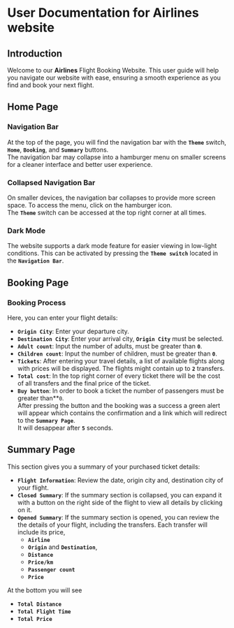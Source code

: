 # User Documentation for Airlines website

## Introduction
Welcome to our **Airlines** Flight Booking Website.
This user guide will help you navigate our website with ease, ensuring a smooth experience as you find and book your next flight.

## Home Page
### Navigation Bar
At the top of the page, you will find the navigation bar with the **`Theme`** switch, **`Home`**, **`Booking`**, and **`Summary`** buttons.<br>
The navigation bar may collapse into a hamburger menu on smaller screens for a cleaner interface and better user experience.

### Collapsed Navigation Bar
On smaller devices, the navigation bar collapses to provide more screen space. To access the menu, click on the hamburger icon. <br>
The **`Theme`** switch can be accessed at the top right corner at all times.

### Dark Mode
The website supports a dark mode feature for easier viewing in low-light conditions. This can be activated by pressing the **`Theme switch`** located in the **`Navigation Bar`**.

## Booking Page
### Booking Process
Here, you can enter your flight details:
- **`Origin City`**: Enter your departure city.
- **`Destination City`**: Enter your arrival city, **`Origin City`** must be selected.
- **`Adult count`**: Input the number of adults, must be greater than **`0`**.
- **`Children count`**: Input the number of children, must be greater than **`0`**.
- **`Tickets`**: After entering your travel details, a list of available flights along with prices will be displayed. The flights might contain up to **`2`** transfers.
- **`Total cost`**: In the top right corner of every ticket there will be the cost of all transfers and the final price of the ticket.
- **`Buy button`**: In order to book a ticket the number of passengers must be greater than**`0`. <br>
After pressing the button and the booking was a success a green alert will appear which contains the confirmation and a link which will redirect to the **`Summary Page`**. <br>
It will desappear after **`5`** seconds.

## Summary Page
This section gives you a summary of your purchased ticket details:

- **`Flight Information`**: Review the date, origin city and, destination city of your flight.
- **`Closed Summary`**: If the summary section is collapsed, you can expand it with a button on the right side of the flight to view all details by clicking on it.
- **`Opened Summary`**: If the summary section is opened, you can review the the details of your flight, including the transfers. Each transfer will include its price,
  - **`Airline`**
  - **`Origin`** and **`Destination`**,
  - **`Distance`**
  - **`Price/km`**
  - **`Passenger count`**
  - **`Price`**

At the bottom you will see
  - **`Total Distance`**
  - **`Total Flight Time`**
  - **`Total Price`**
